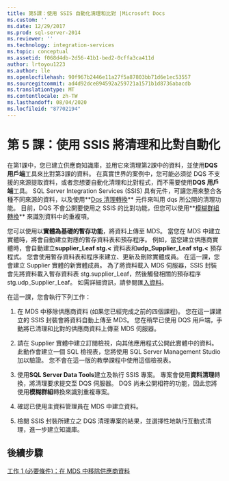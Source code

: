 ```yaml
---
title: 第5課：使用 SSIS 自動化清理和比對 |Microsoft Docs
ms.custom: ''
ms.date: 12/29/2017
ms.prod: sql-server-2014
ms.reviewer: ''
ms.technology: integration-services
ms.topic: conceptual
ms.assetid: f068d4db-2d56-41b1-bed2-0cffa3ca411d
author: lrtoyou1223
ms.author: lle
ms.openlocfilehash: 90f967b2446e11a27f5a87803bb71d6e1ec53557
ms.sourcegitcommit: ad4d92dce894592a259721a1571b1d8736abacdb
ms.translationtype: MT
ms.contentlocale: zh-TW
ms.lasthandoff: 08/04/2020
ms.locfileid: "87702194"
---
```

# <a name="lesson-5-automating-the-cleansing-and-matching-using-ssis"></a>第 5 課：使用 SSIS 將清理和比對自動化
  在第1課中，您已建立供應商知識庫，並用它來清理第2課中的資料，並使用**DQS 用戶端**工具來比對第3課的資料。 在真實世界的案例中，您可能必須從 DQS 不支援的來源提取資料，或者您想要自動化清理和比對程式，而不需要使用**DQS 用戶端**工具。 SQL Server Integration Services (SSIS) 具有元件，可讓您用來整合各種不同來源的資料，以及使用**[Dqs 清理轉換](https://msdn.microsoft.com/library/ee677619.aspx)** 元件來叫用 dqs 所公開的清理功能。 目前，DQS 不會公開要使用之 SSIS 的比對功能，但您可以使用**[模糊群組轉換](../integration-services/data-flow/transformations/fuzzy-grouping-transformation.md)** 來識別資料中的重複項。  
  
 您可以使用以**實體為基礎的暫存功能**，將資料上傳至 MDS。 當您在 MDS 中建立實體時，將會自動建立對應的暫存資料表和預存程序。 例如，當您建立供應商實體時，會自動建立**supplier_Leaf stg.<** 資料表和**udp_Supplier_Leaf stg.<** 預存程式。 您會使用暫存資料表和程序來建立、更新及刪除實體成員。 在這一課，您會建立 Supplier 實體的新實體成員。 為了將資料載入 MDS 伺服器，SSIS 封裝會先將資料載入暫存資料表 stg.supplier_Leaf，然後觸發相關的預存程序 stg.udp_Supplier_Leaf。 如需詳細資訊，請參閱匯[入資料](../master-data-services/overview-importing-data-from-tables-master-data-services.md)。  
  
 在這一課，您會執行下列工作：  
  
1.  在 MDS 中移除供應商資料 (如果您已經完成之前的四個課程)。 您在這一課建立的 SSIS 封裝會將資料自動上傳至 MDS。 您在稍早已使用 DQS 用戶端，手動將已清理和比對的供應商資料上傳至 MDS 伺服器。  
  
2.  請在 Supplier 實體中建立訂閱檢視，向其他應用程式公開此實體中的資料。 此動作會建立一個 SQL 檢視表，您將使用 SQL Server Management Studio 加以驗證。 您不會在這一版的教學課程中使用這個檢視表。  
  
3.  使用**SQL Server Data Tools**建立及執行 SSIS 專案。 專案會使用**資料清理**轉換，將清理要求提交至 DQS 伺服器。 DQS 尚未公開相符的功能，因此您將使用**模糊群組**轉換來識別重複專案。  
  
4.  確認已使用主資料管理員在 MDS 中建立資料。  
  
5.  檢閱 SSIS 封裝所建立之 DQS 清理專案的結果，並選擇性地執行互動式清理，進一步建立知識庫。  
  
## <a name="next-step"></a>後續步驟  
 [工作 1 &#40;必要條件&#41;：在 MDS 中移除供應商資料](../../2014/tutorials/task-1-prerequisite-removing-supplier-data-in-mds.md)  
  
  
